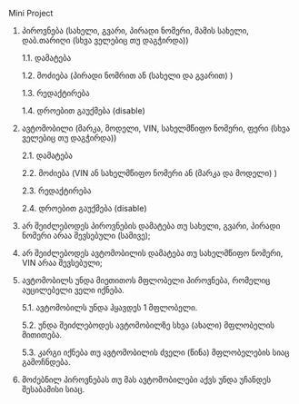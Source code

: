 Mini Project

1. პიროვნება (სახელი, გვარი, პირადი ნომერი, მამის სახელი, დაბ.თარიღი (სხვა ველებიც თუ დაგჭირდა))

     1.1. დამატება

     1.2. მოძიება (პირადი ნომრით ან (სახელი და გვარით) )

     1.3. რედაქტირება

     1.4. დროებით გაუქმება (disable)

2. ავტომობილი (მარკა, მოდელი, VIN, სახელმწიფო ნომერი, ფერი (სხვა ველებიც თუ დაგჭირდა))

     2.1. დამატება

     2.2. მოძიება (VIN ან სახელმწიფო ნომერი ან (მარკა და მოდელი) )

     2.3. რედაქტირება

     2.4. დროებით გაუქმება (disable)

3. არ შეიძლებოდეს პიროვნების დამატება თუ სახელი, გვარი, პირადი ნომერი არაა შევსებული (სამივე);

4. არ შეიძლებოდეს ავტომობილის დამატება თუ სახელმწიფო ნომერი, VIN არაა შევსებული;

5. ავტომობილს უნდა მიეთითოს მფლობელი პიროვნება, რომელიც აუცილებელი ველი იქნება.

      5.1. ავტომობილს უნდა ჰყავდეს 1 მფლობელი.

      5.2. უნდა შეიძლებოდეს ავტომობილზე სხვა (ახალი) მფლობელის მითითება.

      5.3. კარგი იქნება თუ ავტომობილის ძველი (წინა) მფლობელების სიაც გამოჩნდება.

6. მოძებნილ პიროვნებას თუ მას ავტომობილები აქვს უნდა უჩანდეს შესაბამისი სიაც.
